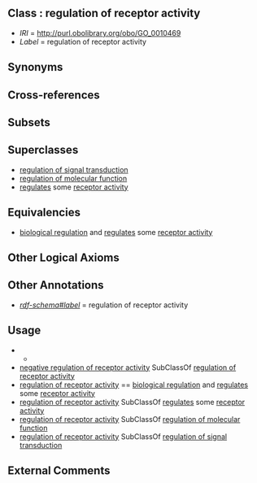
## Class : regulation of receptor activity

 * *IRI* = http://purl.obolibrary.org/obo/GO_0010469
 * *Label* = regulation of receptor activity

## Synonyms


## Cross-references


## Subsets


## Superclasses

 * [regulation of signal transduction](../../GO/66/GO_0009966.md)
 * [regulation of molecular function](../../GO/09/GO_0065009.md)
 * [regulates](../../RO/11/RO_0002211.md) some [receptor activity](../../GO/72/GO_0004872.md)

## Equivalencies

 * [biological regulation](../../GO/07/GO_0065007.md) and [regulates](../../RO/11/RO_0002211.md) some [receptor activity](../../GO/72/GO_0004872.md)

## Other Logical Axioms


## Other Annotations

 * *[rdf-schema#label](../../el/rdf-schema#label.md)* = regulation of receptor activity

## Usage

 * -
 * [negative regulation of receptor activity](../../GO/72/GO_2000272.md) SubClassOf [regulation of receptor activity](../../GO/69/GO_0010469.md)
 * [regulation of receptor activity](../../GO/69/GO_0010469.md) == [biological regulation](../../GO/07/GO_0065007.md) and [regulates](../../RO/11/RO_0002211.md) some [receptor activity](../../GO/72/GO_0004872.md)
 * [regulation of receptor activity](../../GO/69/GO_0010469.md) SubClassOf [regulates](../../RO/11/RO_0002211.md) some [receptor activity](../../GO/72/GO_0004872.md)
 * [regulation of receptor activity](../../GO/69/GO_0010469.md) SubClassOf [regulation of molecular function](../../GO/09/GO_0065009.md)
 * [regulation of receptor activity](../../GO/69/GO_0010469.md) SubClassOf [regulation of signal transduction](../../GO/66/GO_0009966.md)

## External Comments

